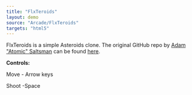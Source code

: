 ```yaml
---
title: "FlxTeroids"
layout: demo
source: "Arcade/FlxTeroids"
targets: "html5"
---
```


FlxTeroids is a simple Asteroids clone. The original GitHub repo by [Adam "Atomic" Saltsman](https://twitter.com/ADAMATOMIC) can be found [here](https://github.com/AdamAtomic/FlxTeroids).

**Controls:**

Move - Arrow keys

Shoot -Space

